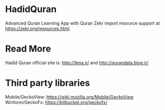 # HadidQuran
Advanced Quran Learning App with Quran Zekr import resource support at https://zekr.org/resources.html.

# Read More
Hadid Quran official site is: http://fena.ir/ and http://qurandata.blog.ir/

# Third party libraries
Mobile/GeckoView: https://wiki.mozilla.org/Mobile/GeckoView
 Winform/GeckoFx: https://bitbucket.org/geckofx/
